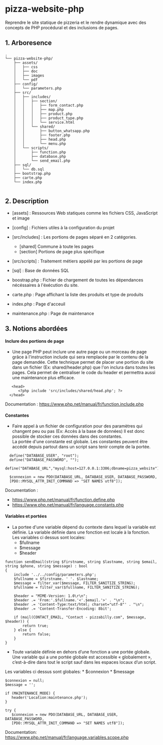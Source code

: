 # pizza-website-php

Reprendre le site statique de pizzeria et le rendre dynamique avec des concepts de PHP procédural et des inclusions de pages.

## 1. Arboresence

```
.
└── pizza-website-php/
    ├── assets/
    │   ├── css
    │   ├── doc
    │   ├── images
    │   └── pdf
    ├── config/
    │   └── parameters.php
    ├── src/
    │   ├── includes/
    │   │   ├── section/
    │   │   │   ├── form_contact.php
    │   │   │   ├── map.php
    │   │   │   ├── product.php
    │   │   │   ├── product_type.php
    │   │   │   └── service.html
    │   │   └── shared/
    │   │       ├── button_whatsapp.php
    │   │       ├── footer.php
    │   │       ├── head.php
    │   │       └── menu.php
    │   └── scripts/
    │       ├── function.php
    │       ├── database.php
    │       └── send_email.php
    ├── sql/
    │   └── db.sql
    ├── bootstrap.php
    ├── carte.php
    └── index.php
    
``` 

## 2. Description 

- [assets] : Ressources Web statiques comme les fichiers CSS, JavaScript et image

- [config] : Fichiers utiles à la configuration du projet

- [src/includes] : Les portions de pages séparé en 2 catégories.
    - [shared] Commune à toute les pages
    - [section] Portions de page plus spécifique

- [src/scripts] :  Traitement métiers appélé par les portions de page

- [sql] : Base de données SQL

- boostrap.php : Fichier de chargement de toutes les dépendances nécéssaires à l'éxécution du site.

- carte.php : Page affichant la liste des produits et type de produits

- index.php : Page d'acceuil
- maintenance.php : Page de maintenance

## 3. Notions abordées

#### Inclure des portions de page
  * Une page PHP peut inclure une autre page ou un morceau de page grâce à l'instruction include qui sera remplacée par le contenu de la page demandée. 
  Cette technique permet de placer une portion du site dans un fichier (Ex: shared/header.php)  que l'on inclura dans toutes les pages. Cela permet de centraliser le code du header et permettra aussi une maintenance plus efficace. 
  
  ```
     <head>
        <?php include 'src/includes/shared/head.php'; ?>
    </head>
  ```
  
  Documentation : https://www.php.net/manual/fr/function.include.php

#### Constantes
  * Faire appel à un fichier de configuration pour des paramètres qui changent peu ou pas (Ex: Accès à la base de données)
  Il est donc possible de stocker ces données dans des constantes.  
  La portée d'une constante est globale. Les constantes peuvent être accédé depuis partout dans un script sans tenir compte de la portée. 
  
  ``` 
    define("DATABASE_USER", "root");
    define("DATABASE_PASSWORD", "");
    define("DATABASE_URL","mysql:host=127.0.0.1:3306;dbname=pizza_website");
  ``` 
  
  ``` 
    $connexion = new PDO(DATABASE_URL, DATABASE_USER, DATABASE_PASSWORD, 
    [PDO::MYSQL_ATTR_INIT_COMMAND => "SET NAMES utf8"]);
  ``` 
  
Documentation : 
* https://www.php.net/manual/fr/function.define.php
* https://www.php.net/manual/fr/language.constants.php

#### Variables et portées
- La portee d'une variable dépend du contexte dans lequel la variable est définie.
La variable définie dans une fonction est locale à la fonction.
Les variables ci dessus sont locales: 
   * $fullname 
   * $message 
   * $header

``` 
function sendEmail(string $firstname, string $lastname, string $email, string $phone, string $message) : bool
{
    include '../../config/parameters.php';
    $fullname = $firstname. ' '. $lastname;
    $message = filter_var($message, FILTER_SANITIZE_STRING);
    $fullname = filter_var($fullname, FILTER_SANITIZE_STRING);

    $header = "MIME-Version: 1.0\r\n";
    $header .= 'From:'.$fullname.'<'.$email.'>' . "\n";
    $header .= 'Content-Type:text/html; charset="utf-8"' . "\n";
    $header .= 'Content-Transfer-Encoding: 8bit';
  
    if (mail(CONTACT_EMAIL, "Contact - pizzabilly.com", $message, $header)) {
        return true;
    } else {
        return false;
    }
}
``` 

- Toute variable définie en dehors d’une fonction a une portée globale. 
Une variable qui a une portée globale est accessible « globalement », 
c’est-à-dire dans tout le script sauf dans les espaces locaux d’un script.

Les variables ci dessus sont globales:
        * $connexion
        * $message

 ```
$connexion = null;
$message = '';

if (MAINTENANCE_MODE) {
    header('Location:maintenance.php');
}

try {
    $connexion = new PDO(DATABASE_URL, DATABASE_USER, DATABASE_PASSWORD, 
    [PDO::MYSQL_ATTR_INIT_COMMAND => "SET NAMES utf8"]);
 ``` 

Documentation:
https://www.php.net/manual/fr/language.variables.scope.php

